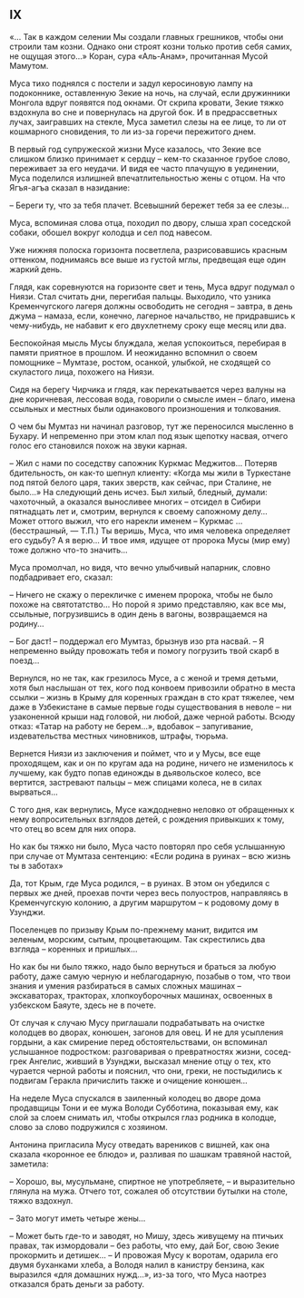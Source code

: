 ## IX

«… Так в каждом селении Мы создали главных грешников, чтобы они строили там козни.
Однако они строят козни только против себя самих, не ощущая этого…»
Коран, сура «Аль-Анам», прочитанная Мусой Мамутом.

Муса тихо поднялся с постели и задул керосиновую лампу на подоконнике, оставленную Зекие на ночь, на случай, если дружинники Монгола вдруг появятся под окнами.
От скрипа кровати, Зекие тяжко вздохнула во сне и повернулась на другой бок.
И в предрассветных лучах, заигравших на стекле, Муса заметил слезы на ее лице, то ли от кошмарного сновидения, то ли из-за горечи пережитого днем.

В первый год супружеской жизни Мусе казалось, что Зекие все слишком близко принимает к сердцу – кем-то сказанное грубое слово, переживает за его неудачи.
И видя ее часто плачущую в уединении, Муса поделился излишней впечатлительностью жены с отцом.
На что Ягъя-агъа сказал в назидание:

– Береги ту, что за тебя плачет.
Всевышний бережет тебя за ее слезы…

Муса, вспоминая слова отца, походил по двору, слыша храп соседской собаки, обошел вокруг колодца и сел под навесом.

Уже нижняя полоска горизонта посветлела, разрисовавшись красным оттенком, поднимаясь все выше из густой мглы, предвещая еще один жаркий день.

Глядя, как соревнуются на горизонте свет и тень, Муса вдруг подумал о Ниязи.
Стал считать дни, перегибая пальцы.
Выходило, что узника Кременчугского лагеря должны освободить не сегодня – завтра, в день джума – намаза, если, конечно, лагерное начальство, не придравшись к чему-нибудь, не набавит к его двухлетнему сроку еще месяц или два.

Беспокойная мысль Мусы блуждала, желая успокоиться, перебирая в памяти приятное в прошлом.
И неожиданно вспомнил о своем помощнике – Мумтазе, ростом, осанкой, улыбкой, не сходящей со скуластого лица, похожего на Ниязи.

Сидя на берегу Чирчика и глядя, как перекатывается через валуны на дне коричневая, лессовая вода, говорили о смысле имен – благо, имена ссыльных и местных были одинакового произношения и толкования.

О чем бы Мумтаз ни начинал разговор, тут же переносился мысленно в Бухару.
И непременно при этом клал под язык щепотку насвая, отчего голос его становился похож на звуки карная.

– Жил с нами по соседству сапожник Куркмас Меджитов…
Потеряв бдительность, он как-то шепнул клиенту:
«Когда мы жили в Туркестане под пятой белого царя, таких зверств, как сейчас, при Сталине, не было…» На следующий день исчез.
Был хилый, бледный, думали: чахоточный, а оказался выносливее многих – отсидел в Сибири пятнадцать лет и, смотрим, вернулся к своему сапожному делу…
Может оттого выжил, что его нарекли именем – Куркмас … (бесстрашный, — Т.П.)
Ты веришь, Муса, что имя человека определяет его судьбу?
А я верю…
И твое имя, идущее от пророка Мусы (мир ему) тоже должно что-то значить…

Муса промолчал, но видя, что вечно улыбчивый напарник, словно подбадривает его, сказал:

– Ничего не скажу о перекличке с именем пророка, чтобы не было похоже на святотатство…
Но порой я зримо представляю, как все мы, ссыльные, погрузившись в один день в вагоны, возвращаемся на родину…

– Бог даст! – поддержал его Мумтаз, брызнув изо рта насвай.
– Я непременно выйду провожать тебя и помогу погрузить твой скарб в поезд…

Вернулся, но не так, как грезилось Мусе, а с женой и тремя детьми, хотя был наслышан от тех, кого под конвоем привозили обратно в места ссылки – жизнь в Крыму для коренных граждан в сто крат тяжелее, чем даже в Узбекистане в самые первые годы существования в неволе – ни узаконенной крыши над головой, ни любой, даже черной работы.
Всюду отказ: «Татар на работу не берем…», вдобавок – запугивание, издевательства местных чиновников, штрафы, тюрьма.

Вернется Ниязи из заключения и поймет, что и у Мусы, все еще проходящем, как и он по кругам ада на родине, ничего не изменилось к лучшему, как будто попав единожды в дьявольское колесо, все вертится, застревают пальцы – меж спицами колеса, не в силах вырваться…

С того дня, как вернулись, Мусе каждодневно неловко от обращенных к нему вопросительных взглядов детей, с рождения привыкших к тому, что отец во всем для них опора.

Но как бы тяжко ни было, Муса часто повторял про себя услышанную при случае от Мумтаза сентенцию:
«Если родина в руинах – всю жизнь ты в заботах»

Да, тот Крым, где Муса родился, – в руинах.
В этом он убедился с первых же дней, проехав почти через весь полуостров, направляясь в Кременчугскую колонию, а другим маршрутом – к родовому дому в Узунджи.

Поселенцев по призыву Крым по-прежнему манит, видится им зеленым, морским, сытым, процветающим.
Так скрестились два взгляда – коренных и пришлых…

Но как бы ни было тяжко, надо было вернуться и браться за любую работу, даже самую черную и неблагодарную, позабыв о том, что твои знания и умения разбираться в самых сложных машинах – экскаваторах, тракторах, хлопкоуборочных машинах, освоенных в узбекском Баяуте, здесь не в почете.

От случая к случаю Мусу приглашали подрабатывать на очистке колодцев во дворах, конюшен, загонов для овец.
И не для усыпления гордыни, а как смирение перед обстоятельствами, он вспоминал услышанное подростком: разговаривая о превратностях жизни, сосед-грек Ангелис, живший в Узунджи, высказал мнение отцу о тех, кто чурается черной работы и пояснил, что они, греки, не постыдились к подвигам Геракла причислить также и очищение конюшен…

На неделе Муса спускался в заиленный колодец во дворе дома продавщицы Тони и ее мужа Володи Субботина, показывая ему, как слой за слоем снимать ил, чтобы открылся глаз родника в колодце, слово за слово подружился с хозяином.

Антонина пригласила Мусу отведать вареников с вишней, как она сказала «коронное ее блюдо» и, разливая по шашкам травяной настой, заметила:

– Хорошо, вы, мусульмане, спиртное не употребляете, – и выразительно глянула на мужа.
Отчего тот, сожалея об отсутствии бутылки на столе, тяжко вздохнул.

– Зато могут иметь четыре жены…

– Может быть где-то и заводят, но Мишу, здесь живущему на птичьих правах, так измордовали – без работы, что ему, дай Бог, свою Зекие прокормить и детишек…
– И провожая Мусу к воротам, одарила его двумя буханками хлеба, а Володя налил в канистру бензина, как выразился «для домашних нужд…», из-за того, что Муса наотрез отказался брать деньги за работу.
